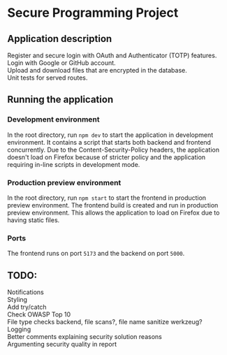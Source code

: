 # Secure Programming Project

## Application description
Register and secure login with OAuth and Authenticator (TOTP) features.\
Login with Google or GitHub account.\
Upload and download files that are encrypted in the database.\
Unit tests for served routes.

## Running the application

### Development environment
In the root directory, run `npm dev` to start the application in development environment. It contains a script that starts both backend and frontend concurrently. Due to the Content-Security-Policy headers, the application doesn't load on Firefox because of stricter policy and the application requiring in-line scripts in development mode.

### Production preview environment
In the root directory, run `npm start` to start the frontend in production preview environment. The frontend build is created and run in production preview environment. This allows the application to load on Firefox due to having static files. 

### Ports
The frontend runs on port `5173` and the backend on port `5000`.

## TODO:
Notifications\
Styling\
Add try/catch\
Check OWASP Top 10\
File type checks backend, file scans?, file name sanitize werkzeug?\
Logging\
Better comments explaining security solution reasons\
Argumenting security quality in report